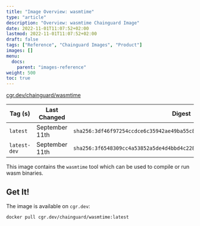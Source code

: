 ```yaml
---
title: "Image Overview: wasmtime"
type: "article"
description: "Overview: wasmtime Chainguard Image"
date: 2022-11-01T11:07:52+02:00
lastmod: 2022-11-01T11:07:52+02:00
draft: false
tags: ["Reference", "Chainguard Images", "Product"]
images: []
menu:
  docs:
    parent: "images-reference"
weight: 500
toc: true
---
```


[cgr.dev/chainguard/wasmtime](https://github.com/chainguard-images/images/tree/main/images/wasmtime)

| Tag (s)       | Last Changed   | Digest                                                                    |
|---------------|----------------|---------------------------------------------------------------------------|
|  `latest`     | September 11th | `sha256:3df46f97254ccdce6c35942ae49ba55c83e2dd567e370a69f530901d427bd971` |
|  `latest-dev` | September 11th | `sha256:3f6548309cc4a53852a5de4d4bbd4c228997b5fb685b510ec43117691d67f029` |



This image contains the `wasmtime` tool which can be used to compile or run wasm binaries.

## Get It!

The image is available on `cgr.dev`:

```
docker pull cgr.dev/chainguard/wasmtime:latest
```

